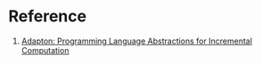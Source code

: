 # Reference

1. [Adapton: Programming Language Abstractions for Incremental Computation](http://adapton.org/)

